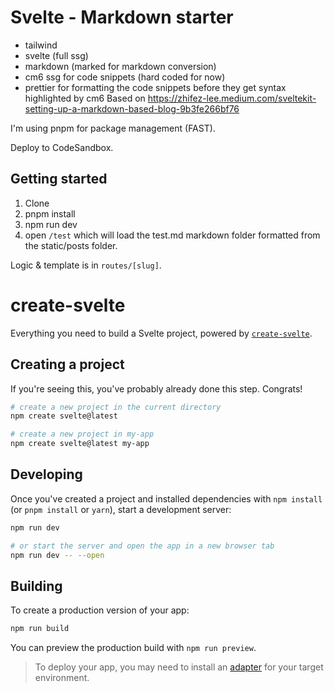 # Svelte - Markdown starter

- tailwind
- svelte (full ssg)
- markdown (marked for markdown conversion)
- cm6 ssg for code snippets (hard coded for now)
- prettier for formatting the code snippets before they get syntax highlighted by cm6
Based on https://zhifez-lee.medium.com/sveltekit-setting-up-a-markdown-based-blog-9b3fe266bf76


I'm using pnpm for package management (FAST).

Deploy to CodeSandbox. 

## Getting started
1. Clone
2. pnpm install
3. npm run dev
4. open `/test` which will load the test.md markdown folder formatted from the static/posts folder. 

Logic & template is in `routes/[slug]`.




# create-svelte

Everything you need to build a Svelte project, powered by [`create-svelte`](https://github.com/sveltejs/kit/tree/master/packages/create-svelte).

## Creating a project

If you're seeing this, you've probably already done this step. Congrats!

```bash
# create a new project in the current directory
npm create svelte@latest

# create a new project in my-app
npm create svelte@latest my-app
```

## Developing

Once you've created a project and installed dependencies with `npm install` (or `pnpm install` or `yarn`), start a development server:

```bash
npm run dev

# or start the server and open the app in a new browser tab
npm run dev -- --open
```

## Building

To create a production version of your app:

```bash
npm run build
```

You can preview the production build with `npm run preview`.

> To deploy your app, you may need to install an [adapter](https://kit.svelte.dev/docs/adapters) for your target environment.
